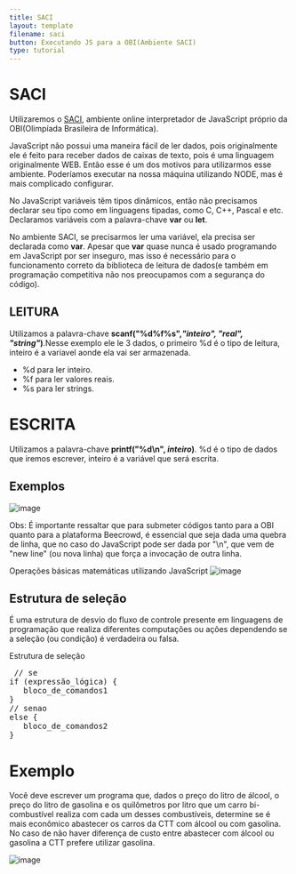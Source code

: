 ```yaml
---
title: SACI
layout: template
filename: saci
button: Executando JS para a OBI(Ambiente SACI)
type: tutorial
---
```


# SACI

Utilizaremos o [SACI](https://olimpiada.ic.unicamp.br/saci/cursos/intro_js/), ambiente online interpretador de JavaScript próprio da OBI(Olimpíada Brasileira de Informática).

JavaScript não possui uma maneira fácil de ler dados, pois originalmente ele é feito para receber dados de caixas de texto, pois é uma linguagem originalmente WEB.
Então esse é um dos motivos para utilizarmos esse ambiente. Poderíamos executar na nossa máquina utilizando NODE, mas é mais complicado configurar.

No JavaScript variáveis têm tipos dinâmicos, então não precisamos declarar seu tipo como em linguagens tipadas, como C, C++, Pascal e etc. Declaramos variáveis com a palavra-chave **var** ou **let**.

No ambiente SACI, se precisarmos ler uma variável, ela precisa ser declarada como **var**. Apesar que **var** quase nunca é usado programando em JavaScript por ser inseguro, mas isso é necessário para o funcionamento correto da biblioteca de leitura de dados(e também em programação competitiva não nos preocupamos com a segurança do código).

## LEITURA
Utilizamos a palavra-chave **scanf("%d%f%s",*"inteiro", "real", "string"*)**.Nesse exemplo ele le 3 dados, o primeiro %d é o tipo de leitura, inteiro é a variavel aonde ela vai ser armazenada. 
- %d para ler inteiro.
- %f para ler valores reais.
- %s para ler strings.

# ESCRITA
Utilizamos a palavra-chave **printf("%d\n", *inteiro*)**. %d é o tipo de dados que iremos escrever, inteiro é a variável que será escrita.


## Exemplos
![image](https://user-images.githubusercontent.com/65428645/228700055-192c0949-8000-4134-98e4-b5ccb2c88e28.png)

Obs: É importante ressaltar que para submeter códigos tanto para a OBI quanto para a plataforma Beecrowd, é essencial que seja dada uma quebra de linha, que no caso do JavaScript pode ser dada por "\n", que vem de "new line" (ou nova linha) que força a invocação de outra linha. 

Operações básicas matemáticas utilizando JavaScript
![image](https://user-images.githubusercontent.com/65428645/228699759-6b3caf0a-d386-45fc-bffd-76ab0d57dca2.png)





## Estrutura de seleção
É uma estrutura de desvio do fluxo de controle presente em linguagens de programação que realiza diferentes computações ou ações dependendo se a seleção (ou condição) é verdadeira ou falsa. 

Estrutura de seleção
<pre>
 // se
if (expressão_lógica) {
   bloco_de_comandos1
}
// senao
else {
   bloco_de_comandos2
}
</pre>

# Exemplo
Você deve escrever um programa que, dados o preço do litro de álcool, o preço do litro de gasolina e os quilômetros por litro que um carro bi-combustível realiza com cada um desses combustíveis, determine se é mais econômico abastecer os carros da CTT com álcool ou com gasolina. No caso de não haver diferença de custo entre abastecer com álcool ou gasolina a CTT prefere utilizar gasolina. 

![image](https://user-images.githubusercontent.com/65428645/228608298-fe6fe408-2b36-4f03-b62f-fb7cd219c7d0.png)



  

